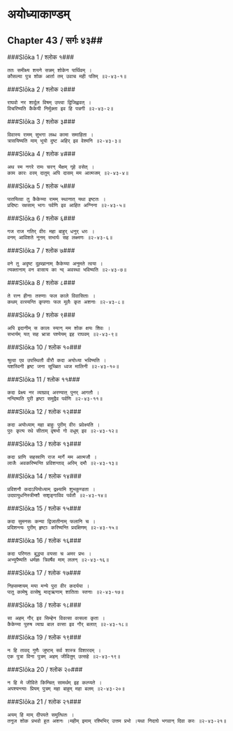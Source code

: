 अयोध्याकाण्डम्
===============================


## Chapter 43  / सर्गः ४३##


###Slōka 1 / श्लोक १###


    ततः समीक्ष्य शयने सन्नम् शोकेन पार्थिवम् ।
    कौसल्या पुत्र शोक आर्ता तम् उवाच मही पतिम् ॥२-४३-१॥


###Slōka 2 / श्लोक २###


    राघवो नर शार्दूल विषम् उप्त्वा द्विजिह्ववत् ।
    विचरिष्यति कैकेयी निर्मुक्ता इव हि पन्नगी ॥२-४३-२॥


###Slōka 3 / श्लोक ३###


    विवास्य रामम् सुभगा लब्ध कामा समाहिता ।
    त्रासयिष्यति माम् भूयो दुष्ट अहिर् इव वेश्मनि ॥२-४३-३॥


###Slōka 4 / श्लोक ४###


    अथ स्म नगरे रामः चरन् भैक्षम् गृहे वसेत् ।
    काम कारः वरम् दातुम् अपि दासम् मम आत्मजम् ॥२-४३-४॥


###Slōka 5 / श्लोक ५###


    पातयित्वा तु कैकेय्या रामम् स्थानात् यथा इष्टतः ।
    प्रदिष्टः रक्षसाम् भागः पर्वणि इव आहित अग्निना ॥२-४३-५॥


###Slōka 6 / श्लोक ६###


    गज राज गतिर् वीरः महा बाहुर् धनुर् धरः ।
    वनम् आविशते नूनम् सभार्यः सह लक्ष्मणः ॥२-४३-६॥


###Slōka 7 / श्लोक ७###


    वने तु अदृष्ट दुह्खानाम् कैकेय्या अनुमते त्वया ।
    त्यक्तानाम् वन वासाय का न्व् अवस्था भविष्यति ॥२-४३-७॥


###Slōka 8 / श्लोक ८###


    ते रत्न हीनाः तरुणाः फल काले विवासिताः ।
    कथम् वत्स्यन्ति कृपणाः फल मूलैः कृत अशनाः ॥२-४३-८॥


###Slōka 9 / श्लोक ९###


    अपि इदानीम् स कालः स्यान् मम शोक क्षयः शिवः ।
    सभार्यम् यत् सह भ्रात्रा पश्येयम् इह राघवम् ॥२-४३-९॥


###Slōka 10 / श्लोक १०###


    श्रुत्वा एव उपस्थितौ वीरौ कदा अयोध्या भविष्यति ।
    यशस्विनी हृष्ट जना सूच्च्रित ध्वज मालिनी ॥२-४३-१०॥


###Slōka 11 / श्लोक ११###


    कदा प्रेक्ष्य नर व्याघ्राव् अरण्यात् पुनर् आगतौ ।
    नन्दिष्यति पुरी हृष्टा समुद्रैव पर्वणि ॥२-४३-११॥


###Slōka 12 / श्लोक १२###


    कदा अयोध्याम् महा बाहुः पुरीम् वीरः प्रवेक्ष्यति ।
    पुरः कृत्य रथे सीताम् वृषभो गो वधूम् इव ॥२-४३-१२॥


###Slōka 13 / श्लोक १३###


    कदा प्राणि सहस्राणि राज मार्गे मम आत्मजौ ।
    लाजैः अवकरिष्यन्ति प्रविशन्ताव् अरिम् दमौ ॥२-४३-१३॥


###Slōka 14 / श्लोक १४###


    प्रविशनौ कदाऽपियोध्याम् द्रक्ष्यामि शुभकुण्डता ।
    उदग्रायुधनिस्त्रीम्शौ सशृङ्गाविव पर्वतौ ॥२-४३-१४॥


###Slōka 15 / श्लोक १५###


    कदा सुमनसः कन्या द्विजातीनाम् फलानि च ।
    प्रदिशन्त्यः पुरीम् हृष्टाः करिष्यन्ति प्रदक्षिणम् ॥२-४३-१५॥


###Slōka 16 / श्लोक १६###


    कदा परिणतः बुद्ध्या वयसा च अमर प्रभः ।
    अभ्युपैष्यति धर्मज्ञः त्रिवर्षैव माम् ललन् ॥२-४३-१६॥


###Slōka 17 / श्लोक १७###


    निह्सम्शयम् मया मन्ये पुरा वीर कदर्यया ।
    पातु कामेषु वत्सेषु मातृऋणाम् शातिताः स्तनाः ॥२-४३-१७॥


###Slōka 18 / श्लोक १८###


    सा अहम् गौर् इव सिम्हेन विवत्सा वत्सला कृता ।
    कैकेय्या पुरुष व्याघ्र बाल वत्सा इव गौर् बलात् ॥२-४३-१८॥


###Slōka 19 / श्लोक १९###


    न हि तावद् गुणैः जुष्टम् सर्व शास्त्र विशारदम् ।
    एक पुत्रा विना पुत्रम् अहम् जीवितुम् उत्सहे ॥२-४३-१९॥


###Slōka 20 / श्लोक २०###


    न हि मे जीविते किम्चित् सामर्थम् इह कल्प्यते ।
    अपश्यन्त्याः प्रियम् पुत्रम् महा बाहुम् महा बलम् ॥२-४३-२०॥


###Slōka 21 / श्लोक २१###


    अयम् हि माम् दीपयते समुत्थितः ।
    तनूज शोक प्रभवो हुत अशनः ।महीम् इमाम् रश्मिभिर् उत्तम प्रभो ।यथा निदाघे भगवान् दिवा करः ॥२-४३-२१॥


